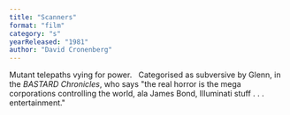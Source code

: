 ```yaml
---
title: "Scanners"
format: "film"
category: "s"
yearReleased: "1981"
author: "David Cronenberg"
---
```

Mutant telepaths vying for power.
 
Categorised as subversive by Glenn, in the _BASTARD Chronicles_, who says "the real  horror is the mega corporations controlling the world, ala James Bond,  Illuminati stuff . . . entertainment."
 
